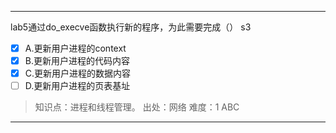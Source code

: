 ---
lab5通过do_execve函数执行新的程序，为此需要完成（） s3
- [x] A.更新用户进程的context
- [x] B.更新用户进程的代码内容
- [x] C.更新用户进程的数据内容
- [ ] D.更新用户进程的页表基址

> 知识点：进程和线程管理。
> 出处：网络
> 难度：1
> ABC

---